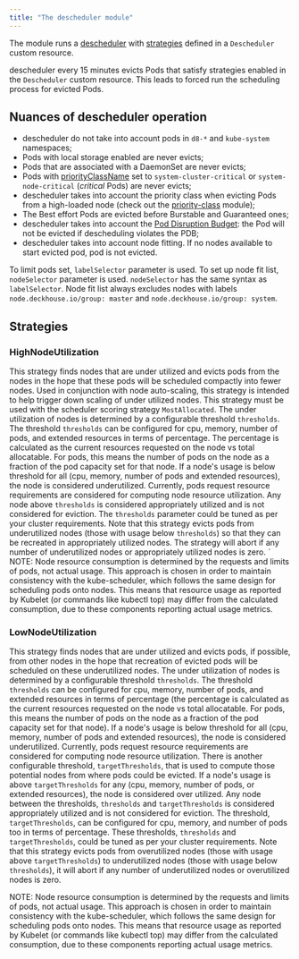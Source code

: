 ```yaml
---
title: "The descheduler module"
---
```


The module runs a [descheduler](https://github.com/kubernetes-sigs/descheduler) with [strategies](#strategies) defined in a `Descheduler` custom resource.

descheduler every 15 minutes evicts Pods that satisfy strategies enabled in the `Descheduler` custom resource. This leads to forced run the scheduling process for evicted Pods.

## Nuances of descheduler operation

* descheduler do not take into account pods in `d8-*` and `kube-system` namespaces;
* Pods with local storage enabled are never evicts;
* Pods that are associated with a DaemonSet are never evicts;
* Pods with [priorityClassName](../001-priority-class/) set to `system-cluster-critical` or `system-node-critical` (*critical* Pods) are never evicts;
* descheduler takes into account the priority class when evicting Pods from a high-loaded node (check out the [priority-class](../001-priority-class/) module);
* The Best effort Pods are evicted before Burstable and Guaranteed ones;
* descheduler takes into account the [Pod Disruption Budget](https://kubernetes.io/docs/concepts/workloads/pods/disruptions/): the Pod will not be evicted if descheduling violates the PDB;
* descheduler takes into account node fitting. If no nodes available to start evicted pod, pod is not evicted.

To limit pods set, `labelSelector` parameter is used.
To set up node fit list, `nodeSelector` parameter is used. `nodeSelector` has the same syntax as `labelSelector`. Node fit list always excludes nodes with labels `node.deckhouse.io/group: master` and `node.deckhouse.io/group: system`. 

## Strategies

### HighNodeUtilization

This strategy finds nodes that are under utilized and evicts pods from the nodes in the hope that these pods will be scheduled compactly into fewer nodes. Used in conjunction with node auto-scaling, this strategy is intended to help trigger down scaling of under utilized nodes. This strategy must be used with the scheduler scoring strategy `MostAllocated`.
The under utilization of nodes is determined by a configurable threshold `thresholds`. The threshold `thresholds` can be configured for cpu, memory, number of pods, and extended resources in terms of percentage. The percentage is calculated as the current resources requested on the node vs total allocatable. For pods, this means the number of pods on the node as a fraction of the pod capacity set for that node.
If a node's usage is below threshold for all (cpu, memory, number of pods and extended resources), the node is considered underutilized. Currently, pods request resource requirements are considered for computing node resource utilization. Any node above `thresholds` is considered appropriately utilized and is not considered for eviction.
The `thresholds` parameter could be tuned as per your cluster requirements. Note that this strategy evicts pods from underutilized nodes (those with usage below `thresholds`) so that they can be recreated in appropriately utilized nodes. The strategy will abort if any number of underutilized nodes or appropriately utilized nodes is zero.
`
NOTE: Node resource consumption is determined by the requests and limits of pods, not actual usage. This approach is chosen in order to maintain consistency with the kube-scheduler, which follows the same design for scheduling pods onto nodes. This means that resource usage as reported by Kubelet (or commands like kubectl top) may differ from the calculated consumption, due to these components reporting actual usage metrics.

### LowNodeUtilization

This strategy finds nodes that are under utilized and evicts pods, if possible, from other nodes in the hope that recreation of evicted pods will be scheduled on these underutilized nodes.
The under utilization of nodes is determined by a configurable threshold `thresholds`. The threshold `thresholds` can be configured for cpu, memory, number of pods, and extended resources in terms of percentage (the percentage is calculated as the current resources requested on the node vs total allocatable. For pods, this means the number of pods on the node as a fraction of the pod capacity set for that node).
If a node's usage is below threshold for all (cpu, memory, number of pods and extended resources), the node is considered underutilized. Currently, pods request resource requirements are considered for computing node resource utilization.
There is another configurable threshold, `targetThresholds`, that is used to compute those potential nodes from where pods could be evicted. If a node's usage is above `targetThresholds` for any (cpu, memory, number of pods, or extended resources), the node is considered over utilized. Any node between the thresholds, `thresholds` and `targetThresholds` is considered appropriately utilized and is not considered for eviction. The threshold, `targetThresholds`, can be configured for cpu, memory, and number of pods too in terms of percentage.
These thresholds, `thresholds` and `targetThresholds`, could be tuned as per your cluster requirements. Note that this strategy evicts pods from overutilized nodes (those with usage above `targetThresholds`) to underutilized nodes (those with usage below `thresholds`), it will abort if any number of underutilized nodes or overutilized nodes is zero.

NOTE: Node resource consumption is determined by the requests and limits of pods, not actual usage. This approach is chosen in order to maintain consistency with the kube-scheduler, which follows the same design for scheduling pods onto nodes. This means that resource usage as reported by Kubelet (or commands like kubectl top) may differ from the calculated consumption, due to these components reporting actual usage metrics.

